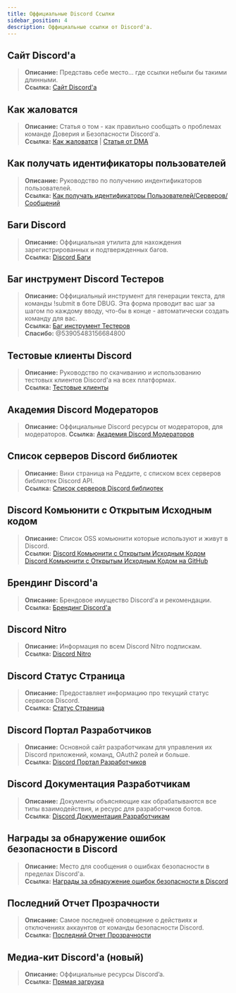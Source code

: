 ```yaml
---
title: Оффициальные Discord Ссылки
sidebar_position: 4
description: Оффициальные ссылки от Discord'a.
---
```


## **Сайт Discord'a**
> __Описание:__ Представь себе место... где ссылки небыли бы такими длинными.   <br/>
__Ссылка:__ [Сайт Discord'a](https://dis.gd/)

## **Как жаловатся**
> __Описание:__ Статья о том - как правильно сообщать о проблемах команде Доверия и Безопасности Discord'a.	<br/>
__Ссылка:__  [Как жаловатся](https://dis.gd/howtoreport) | [Статья от DMA](ttps://discord.com/moderation/360058643194-104:-How-to-Report-Content-to-Discord)

## **Как получать идентификаторы пользователей** 
> __Описание:__ Руководство по получению индентификаторов пользователей.    <br/>
__Ссылка:__  [Как получать идентификаторы Пользователей/Серверов/Сообщений](https://dis.gd/findmyid)

## **Баги Discord**
> __Описание:__ Оффициальная утилита для нахождения зарегистрированных и подтвержденных багов.   <br/>
__Ссылка:__ [Discord Баги](https://bugs.discord.com/)

## **Баг инструмент Discord Тестеров**
> __Описание:__ Оффициальный инструмент для генерации текста, для команды !submit в боте DBUG. Эта форма проводит вас шаг за шагом по каждому вводу, что-бы в конце - автоматически создать команду для вас.   <br/>
__Ссылка:__ [Баг инструмент Тестеров](https://dis.gd/bug-tool) <br/>
__Спасибо:__ @53905483156684800

## **Тестовые клиенты Discord**
> __Описание:__ Руководство по скачиванию и использованию тестовых клиентов Discord'a на всех платформах.   <br/>
__Ссылка:__ [Тестовые клиенты](https://support.discord.com/hc/en-us/articles/360035675191-Discord-Testing-Clients)

## **Академия Discord Модераторов** 
> __Описание:__ Оффициальные Discord ресурсы от модераторов, для модераторов.
__Ссылка:__ [Академия Discord Модераторов](https://dis.gd/moderation)

## **Список серверов Discord библиотек**
> __Описание:__ Вики страница на Реддите, с списком всех серверов библиотек Discord API.   <br/>
__Ссылка:__ [Список серверов Discord библиотек](https://www.reddit.com/r/discordapp/wiki/developers)

## **Discord Комьюнити с Открытым Исходным кодом**
> __Описание:__ Список OSS комьюнити которые используют и живут в Discord.   <br/>
__Ссылки:__
[Discord Комьюнити с Открытым Исходным Кодом](https://discord.com/open-source)   <br/>
[Discord Комьюнити с Открытым Исходным Кодом на GitHub](https://github.com/discord/discord-open-source)

## **Брендинг Discord'a**  
> __Описание:__ Брендовое имущество Discord'а и рекомендации.   <br/>
__Ссылка:__ [Брендинг Discord'a](https://discord.com/branding)

## **Discord Nitro**
> __Описание:__ Информация по всем Discord Nitro подпискам.   <br/>
__Ссылка:__ [Discord Nitro](https://dis.gd/nitro)

## **Discord Статус Страница**
> __Описание:__ Предоставляет информацию про текущий статус сервисов Discord.   <br/>
__Ссылка:__ [Статус Страница](https://dis.gd/status)

## **Discord Портал Разработчиков**
> __Описание:__ Основной сайт разработчикам для управления их Discord приложений, команд, OAuth2 ролей и больше.    <br/>
__Ссылка:__ [Discord Портал Разработчиков](https://discord.com/developers)

## **Discord Документация Разработчикам**
> __Описание:__ Документы объясняющие как обрабатываются все типы взаимодействия, и ресурс для разработчиков ботов.   <br/>
__Ссылка__: [Discord Документация Разработчикам](https://discord.dev/)

## **Награды за обнаружение ошибок безопасности в Discord**
> __Описание:__ Место для сообщения о ошибках безопасности в пределах Discord'a.   <br/>
__Ссылка:__ [Награды за обнаружение ошибок безопасности в Discord](https://discord.com/security)

## **Последний Отчет Прозрачности** 
> __Описание:__ Самое последнеё оповещение о действиях и отключениях аккаунтов от команды безопасности Discord.   <br/>
__Ссылка:__ [Последний Отчет Прозрачности](https://discord.com/blog/discord-transparency-report-h1-2021)

## **Медиа-кит Discord'a (новый)**
> __Описание:__ Оффициальные ресурсы Discord’a.   <br/>
__Ссылка:__ [Прямая загрузка](https://www.dropbox.com/sh/nabhhaq7kt59exr/AAB7U3f2pW-Jmvdul0yy7o-ia?dl=1)  <br/>
